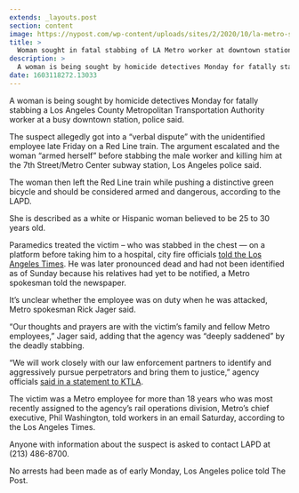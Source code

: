 ```yaml
--- 
extends: _layouts.post 
section: content 
image: https://nypost.com/wp-content/uploads/sites/2/2020/10/la-metro-stabbing-38-copy.jpg?quality=90&strip=all&w=1200 
title: > 
  Woman sought in fatal stabbing of LA Metro worker at downtown station 
description: > 
  A woman is being sought by homicide detectives Monday for fatally stabbing a Los Angeles County Metropolitan Transportation Authority worker at a busy downtown station, police said.The suspect allegedly got into a “verbal dispute” with the unidentified employee late Friday on a Red Line train.The argument escalated and the woman “armed herself” before stabbing the male worker and killing him at the 7th Street/Metro Center subway station, Los Angeles police said.Paramedics treated the victim – who was stabbed in the chest — on a platform before taking him to a hospital, city fire officials told the Los Angeles Times.No arrests had been made as of early Monday, Los Angeles police told The Post. 
date: 1603118272.13033 
--- 
```

<div><p>A woman is being sought by homicide detectives Monday for fatally stabbing a Los Angeles County Metropolitan Transportation Authority worker at a busy downtown station, police said.</p>
<p>The suspect allegedly got into a &#8220;verbal dispute&#8221; with the unidentified employee late Friday on a Red Line train. The argument escalated and the woman &#8220;armed herself&#8221; before stabbing the male worker and killing him at the 7th Street/Metro Center subway station, Los Angeles police said.</p>
<p>The woman then left the Red Line train while pushing a distinctive green bicycle and should be considered armed and dangerous, according to the LAPD.</p>
<p>She is described as a white or Hispanic woman believed to be 25 to 30 years old.</p>
<p>Paramedics treated the victim &#8211; who was stabbed in the chest &#8212; on a platform before taking him to a hospital, city fire officials <a href="https://www.latimes.com/california/story/2020-10-18/la-metro-employee-fatal-stabbing-7th-street-downtown" target="_blank" rel="noopener noreferrer">told the Los Angeles Times</a>. He was later pronounced dead and had not been identified as of Sunday because his relatives had yet to be notified, a Metro spokesman told the newspaper.</p>
<p>It&#8217;s unclear whether the employee was on duty when he was attacked, Metro spokesman Rick Jager said.</p>
<p>&#8220;Our thoughts and prayers are with the victim&#8217;s family and fellow Metro employees,&#8221; Jager said, adding that the agency was &#8220;deeply saddened&#8221; by the deadly stabbing.</p>
<p>&#8220;We will work closely with our law enforcement partners to identify and aggressively pursue perpetrators and bring them to justice,&#8221; agency officials <a href="https://ktla.com/news/local-news/l-a-metro-employee-fatally-stabbed-at-rail-station-downtown/" target="_blank" rel="noopener noreferrer">said in a statement to KTLA</a>.</p>
 
<p>The victim was a Metro employee for more than 18 years who was most recently assigned to the agency&#8217;s rail operations division, Metro&#8217;s chief executive, Phil Washington, told workers in an email Saturday, according to the Los Angeles Times.</p>
<p>Anyone with information about the suspect is asked to contact LAPD at (213) 486-8700.</p>
<p>No arrests had been made as of early Monday, Los Angeles police told The Post.</p>
			</div>